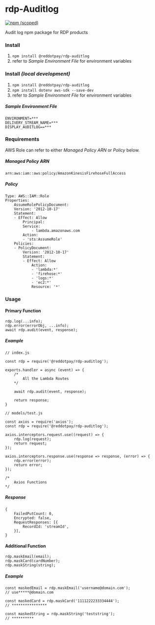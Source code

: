# rdp-Auditlog
[![npm (scoped)](https://img.shields.io/npm/v/@reddotpay/rdp-auditlog.svg)](https://www.npmjs.com/package/@reddotpay/rdp-auditlog)

Audit log npm package for RDP products

### Install
1. `npm install @reddotpay/rdp-auditlog`
2. refer to *Sample Environment File* for environment variables

### Install *(local development)*
1. `npm install @reddotpay/rdp-auditlog`
2. `npm install dotenv aws-sdk --save-dev`
3. refer to *Sample Environment File*  for environment variables

##### Sample Environment File
```
ENVIRONMENT=***
DELIVERY_STREAM_NAME=***
DISPLAY_AUDITLOG==***
```

### Requirements
AWS Role can refer to either *Managed Policy ARN* or *Policy* below.

##### Managed Policy ARN
```
arn:aws:iam::aws:policy/AmazonKinesisFirehoseFullAccess
```
##### Policy
```
Type: AWS::IAM::Role
Properties:
    AssumeRolePolicyDocument:
    Version: '2012-10-17'
    Statement:
    - Effect: Allow
        Principal:
        Service:
            - lambda.amazonaws.com
        Action:
        - 'sts:AssumeRole'
    Policies:
    - PolicyDocument:
        Version: '2012-10-17'
        Statement:
        - Effect: Allow
            Action:
            - 'lambda:*'
            - 'firehose:*'
            - 'logs:*'
            - 'ec2:*'
            Resource: '*'
```

### Usage

#### Primary Function
```
rdp.log(...info);
rdp.error(errorObj, ...info);
await rdp.audit(event, response);
```

##### Example
```
// index.js

const rdp = require('@reddotpay/rdp-auditlog');

exports.handler = async (event) => {
    /*
        All the Lambda Routes
    */

    await rdp.audit(event, response);

    return response;
}
```

```
// models/test.js

const axios = require('axios');
const rdp = require('@reddotpay/rdp-auditlog');

axios.interceptors.request.use((request) => {
	rdp.log(request);
	return request;
});

axios.interceptors.response.use(response => response, (error) => {
	rdp.error(error);
	return error;
});

/*
    Axios Functions
*/
```

##### Response
```
{
    FailedPutCount: 0,
    Encrypted: false,
    RequestResponses: [{
        RecordId: 'streamId',
    }],
}
```

#### Additional Function
```
rdp.maskEmail(email);
rdp.maskCard(cardNumber);
rdp.maskString(string);
```

##### Example
```
const maskedEmail = rdp.maskEmail('username@domain.com');
// use*****@domain.com

const maskedCard = rdp.maskCard('1111222233334444');
// ****************

const maskedString = rdp.maskString('teststring');
// **********
```
